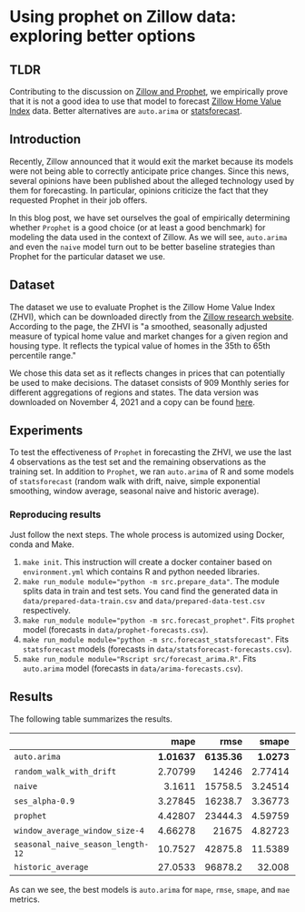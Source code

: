 # Using prophet on Zillow data: exploring better options


## TLDR

Contributing to the discussion on [Zillow and Prophet](https://ryxcommar.com/2021/11/06/zillow-prophet-time-series-and-prices/), we empirically prove that it is not a good idea to use that model to forecast [Zillow Home Value Index](https://www.zillow.com/research/data/) data. Better alternatives are `auto.arima` or [statsforecast](https://github.com/Nixtla/statsforecast).

## Introduction

Recently, Zillow announced that it would exit the market because its models were not being able to correctly anticipate price changes. Since this news, several opinions have been published about the alleged technology used by them for forecasting. In particular, opinions criticize the fact that they requested Prophet in their job offers.

In this blog post, we have set ourselves the goal of empirically determining whether `Prophet` is a good choice (or at least a good benchmark) for modeling the data used in the context of Zillow. As we will see, `auto.arima` and even the `naive` model turn out to be better baseline strategies than Prophet for the particular dataset we use.

## Dataset

The dataset we use to evaluate Prophet is the Zillow Home Value Index (ZHVI), which can be downloaded directly from the [Zillow research website](https://www.zillow.com/research/data/). According to the page, the ZHVI is "a smoothed, seasonally adjusted measure of typical home value and market changes for a given region and housing type. It reflects the typical value of homes in the 35th to 65th percentile range."

We chose this data set as it reflects changes in prices that can potentially be used to make decisions. The dataset consists of 909 Monthly series for different aggregations of regions and states. The data version was downloaded on November 4, 2021 and a copy can be found [here](https://github.com/FedericoGarza/zillow/tree/main/data).

## Experiments

To test the effectiveness of `Prophet` in forecasting the ZHVI, we use the last 4 observations as the test set and the remaining observations as the training set. In addition to `Prophet`, we ran `auto.arima` of R and some models of `statsforecast` (random walk with drift, naive, simple exponential smoothing, window average, seasonal naive and historic average).

### Reproducing results

Just follow the next steps. The whole process is automized using Docker, conda and Make.

1. `make init`. This instruction will create a docker container based on `environment.yml` which contains R and python needed libraries.
2. `make run_module module="python -m src.prepare_data"`. The module splits data in train and test sets. You cand find the generated data in `data/prepared-data-train.csv` and `data/prepared-data-test.csv` respectively.
3. `make run_module module="python -m src.forecast_prophet"`. Fits `prophet` model (forecasts in `data/prophet-forecasts.csv`).
4. `make run_module module="python -m src.forecast_statsforecast"`. Fits `statsforecast` models (forecasts in  `data/statsforecast-forecasts.csv`).
5. `make run_module module="Rscript src/forecast_arima.R"`. Fits `auto.arima` model (forecasts in `data/arima-forecasts.csv`).

## Results

The following table summarizes the results.

|                                 |     mape |     rmse |    smape |      mae |
|:--------------------------------|---------:|---------:|---------:|---------:|
| `auto.arima`                      |  **1.01637** |  **6135.36** |  **1.0273**  | **2702.71** |
| `random_walk_with_drift`          |  2.70799 | 14246    |  2.77414 |  7848.35 |
| `naive`                           |  3.1611  | 15758.5  |  3.24514 |  8967.52 |
| `ses_alpha-0.9`                   |  3.27845 | 16238.7  |  3.36773 |  9296.87 |
| `prophet`                    |  4.42807 | 23444.3  |  4.59759 | 12941.3  |
| `window_average_window_size-4`    |  4.66278 | 21675    |  4.82723 | 13080    |
| `seasonal_naive_season_length-12` | 10.7527  | 42875.8  | 11.5389  | 28783.9  |
| `historic_average`                | 27.0533  | 96878.2  | 32.008   | 68741.7  |

As can we see, the best models is `auto.arima` for `mape`, `rmse`, `smape`, and `mae` metrics.
